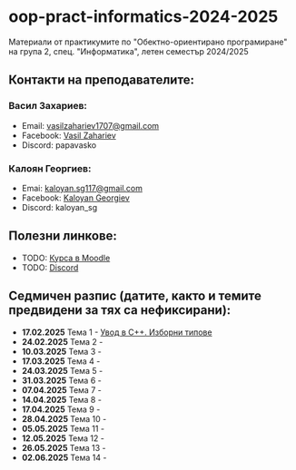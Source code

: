 # oop-pract-informatics-2024-2025
Материали от практикумите по "Обектно-ориентирано програмиране" на група 2, спец. "Информатика", летен семестър 2024/2025

## Контакти на преподавателите:

### Васил Захариев:

- Email: vasilzahariev1707@gmail.com
- Facebook: [Vasil Zahariev](https://www.facebook.com/vasil.zahariev.75/)
- Discord: papavasko

### Калоян Георгиев:

- Emai: kaloyan.sg117@gmail.com
- Facebook: [Kaloyan Georgiev](https://www.facebook.com/kaloqn.georgiew)
- Discord: kaloyan_sg

## Полезни линкове:

- TODO: [Курса в Moodle](TODO)
- TODO: [Discord](TODO)

## Седмичен разпис (датите, както и темите предвидени за тях са нефиксирани):

- **17.02.2025** Тема 1 - [Увод в C++. Изборни типове](./01-Hello-Cpp/)
- **24.02.2025** Тема 2 - [](./)
- **10.03.2025** Тема 3 - [](./)
- **17.03.2025** Тема 4 - [](./)
- **24.03.2025** Тема 5 - [](./)
- **31.03.2025** Тема 6 - [](./)
- **07.04.2025** Тема 7 - [](./)
- **14.04.2025** Тема 8 - [](./)
- **17.04.2025** Тема 9 - [](./)
- **28.04.2025** Тема 10 - [](./)
- **05.05.2025** Тема 11 - [](./)
- **12.05.2025** Тема 12 - [](./)
- **26.05.2025** Тема 13 - [](./)
- **02.06.2025** Тема 14 - [](./)
